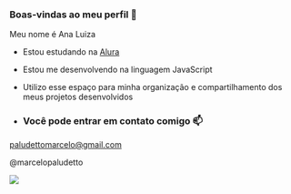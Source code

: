 ### Boas-vindas ao meu perfil 💙

Meu nome é Ana Luiza

- Estou estudando na [Alura](https://www.alura.com.br)
- Estou me desenvolvendo na linguagem JavaScript
- Utilizo esse espaço para minha organização e compartilhamento dos meus projetos desenvolvidos

- ### Você pode entrar em contato comigo 📫

 paludettomarcelo@gmail.com

@marcelopaludetto

![](https://media.tenor.com/NfEGhy9EiWkAAAAM/jealous.gif)
